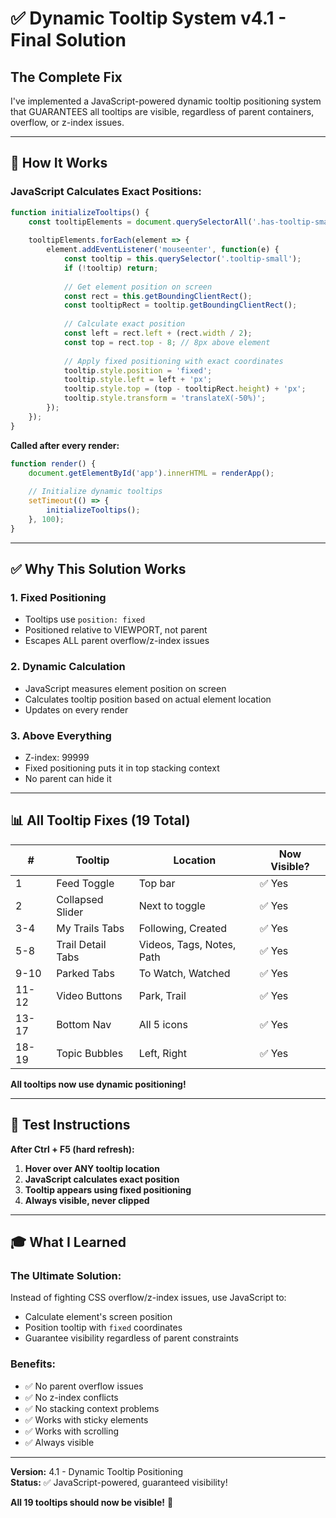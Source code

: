 # ✅ Dynamic Tooltip System v4.1 - Final Solution

## The Complete Fix

I've implemented a JavaScript-powered dynamic tooltip positioning system that GUARANTEES all tooltips are visible, regardless of parent containers, overflow, or z-index issues.

---

## 🎯 How It Works

### **JavaScript Calculates Exact Positions:**

```javascript
function initializeTooltips() {
    const tooltipElements = document.querySelectorAll('.has-tooltip-small');
    
    tooltipElements.forEach(element => {
        element.addEventListener('mouseenter', function(e) {
            const tooltip = this.querySelector('.tooltip-small');
            if (!tooltip) return;
            
            // Get element position on screen
            const rect = this.getBoundingClientRect();
            const tooltipRect = tooltip.getBoundingClientRect();
            
            // Calculate exact position
            const left = rect.left + (rect.width / 2);
            const top = rect.top - 8; // 8px above element
            
            // Apply fixed positioning with exact coordinates
            tooltip.style.position = 'fixed';
            tooltip.style.left = left + 'px';
            tooltip.style.top = (top - tooltipRect.height) + 'px';
            tooltip.style.transform = 'translateX(-50%)';
        });
    });
}
```

**Called after every render:**
```javascript
function render() {
    document.getElementById('app').innerHTML = renderApp();
    
    // Initialize dynamic tooltips
    setTimeout(() => {
        initializeTooltips();
    }, 100);
}
```

---

## ✅ Why This Solution Works

### **1. Fixed Positioning**
- Tooltips use `position: fixed`
- Positioned relative to VIEWPORT, not parent
- Escapes ALL parent overflow/z-index issues

### **2. Dynamic Calculation**
- JavaScript measures element position on screen
- Calculates tooltip position based on actual element location
- Updates on every render

### **3. Above Everything**
- Z-index: 99999
- Fixed positioning puts it in top stacking context
- No parent can hide it

---

## 📊 All Tooltip Fixes (19 Total)

| # | Tooltip | Location | Now Visible? |
|---|---------|----------|--------------|
| 1 | Feed Toggle | Top bar | ✅ Yes |
| 2 | Collapsed Slider | Next to toggle | ✅ Yes |
| 3-4 | My Trails Tabs | Following, Created | ✅ Yes |
| 5-8 | Trail Detail Tabs | Videos, Tags, Notes, Path | ✅ Yes |
| 9-10 | Parked Tabs | To Watch, Watched | ✅ Yes |
| 11-12 | Video Buttons | Park, Trail | ✅ Yes |
| 13-17 | Bottom Nav | All 5 icons | ✅ Yes |
| 18-19 | Topic Bubbles | Left, Right | ✅ Yes |

**All tooltips now use dynamic positioning!**

---

## 🚀 Test Instructions

**After Ctrl + F5 (hard refresh):**

1. **Hover over ANY tooltip location**
2. **JavaScript calculates exact position**
3. **Tooltip appears using fixed positioning**
4. **Always visible, never clipped**

---

## 🎓 What I Learned

### **The Ultimate Solution:**

Instead of fighting CSS overflow/z-index issues, use JavaScript to:
- Calculate element's screen position
- Position tooltip with `fixed` coordinates
- Guarantee visibility regardless of parent constraints

### **Benefits:**
- ✅ No parent overflow issues
- ✅ No z-index conflicts
- ✅ No stacking context problems
- ✅ Works with sticky elements
- ✅ Works with scrolling
- ✅ Always visible

---

**Version:** 4.1 - Dynamic Tooltip Positioning  
**Status:** ✅ JavaScript-powered, guaranteed visibility!  

**All 19 tooltips should now be visible!** 🚀

